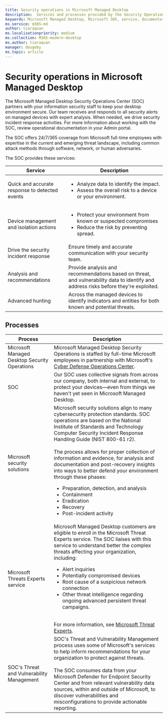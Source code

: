 ```yaml
---
title: Security operations in Microsoft Managed Desktop 
description:  Services and processes provided by the Security Operations Center
keywords: Microsoft Managed Desktop, Microsoft 365, service, documentation
ms.service: m365-md
author: tiaraquan
ms.localizationpriority: medium
ms.collection: M365-modern-desktop
ms.author: tiaraquan
manager: dougeby
ms.topic: article
---
```



# Security operations in Microsoft Managed Desktop

The Microsoft Managed Desktop Security Operations Center (SOC) partners with your information security staff to keep your desktop environment secure. Our team receives and responds to all security alerts on managed devices with expert analysis. When needed, we drive security incident response activities. For more information about working with the SOC, review operational documentation in your Admin portal.

The SOC offers 24/7/365 coverage from Microsoft full-time employees with expertise in the current and emerging threat landscape, including common attack methods through software, network, or human adversaries.

The SOC provides these services:

| Service | Description |
| ------ | ------ |
| Quick and accurate response to detected events | <ul><li>Analyze data to identify the impact.</li><li>Assess the overall risk to a device or your environment.</li></ul>
| Device management and isolation actions | <ul><li>Protect your environment from known or suspected compromises</li><li>Reduce the risk by preventing spread.</li></ul>
| Drive the security incident response | Ensure timely and accurate communication with your security team. |
| Analysis and recommendations | Provide analysis and recommendations based on threat, and vulnerability data to identify and address risks before they're exploited.
| Advanced hunting | Across the managed devices to identify indicators and entities for both known and potential threats.|

## Processes

| Process | Description |
| ------ | ------ |
| Microsoft Managed Desktop Security Operations |  Microsoft Managed Desktop Security Operations is staffed by full-time Microsoft employees in partnership with Microsoft's [Cyber Defense Operations Center](https://www.microsoft.com/msrc/cdoc). |
| SOC | Our SOC uses collective signals from across our company, both internal and external, to protect your devices—even from things we haven't yet seen in Microsoft Managed Desktop.
| Microsoft security solutions | Microsoft security solutions align to many cybersecurity protection standards. SOC operations are based on the National Institute of Standards and Technology Computer Security Incident Response Handling Guide (NIST 800-61 r2). <br><br> The process allows for proper collection of information and evidence, for analysis and documentation and post-recovery insights into ways to better defend your environment through these phases: <ul><li>Preparation, detection, and analysis</li><li>Containment</li><li>Eradication</li><li>Recovery</li><li>Post-incident activity</li></ul>
| Microsoft Threats Experts service | Microsoft Managed Desktop customers are eligible to enroll in the Microsoft Threat Experts service. The SOC liaises with this service to understand better the complex threats affecting your organization, including: <br><ul><li>Alert inquiries</li><li>Potentially compromised devices</li><li>Root cause of a suspicious network connection</li><li>Other threat intelligence regarding ongoing advanced persistent threat campaigns.</li></ul><br>For more information, see [Microsoft Threat Experts](/windows/security/threat-protection/microsoft-defender-atp/microsoft-threat-experts).|
| SOC's Threat and Vulnerability Management | SOC's Threat and Vulnerability Management process uses some of Microsoft's services to help inform recommendations for your organization to protect against threats. <br><br>The SOC consumes data from your Microsoft Defender for Endpoint Security Center and from relevant vulnerability data sources, within and outside of Microsoft, to discover vulnerabilities and misconfigurations to provide actionable reporting. |
